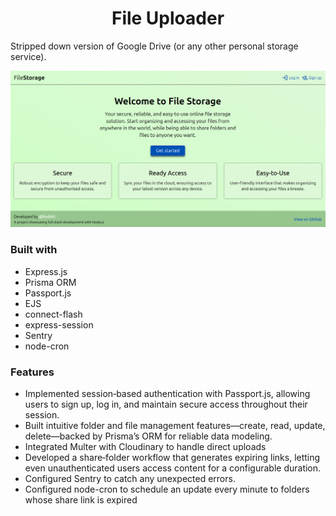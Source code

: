 <h1 align="center">File Uploader</h1>

<p>Stripped down version of Google Drive (or any other personal storage service).</p>

![Preview image](public/images/preview.png)

<h3>Built with</h3>

- Express.js
- Prisma ORM
- Passport.js
- EJS
- connect-flash
- express-session
- Sentry
- node-cron

<h3>Features</h3>

- Implemented session‑based authentication with Passport.js, allowing users to sign up, log in, and maintain secure access throughout their
  session.
- Built intuitive folder and file management features—create, read, update, delete—backed by Prisma’s ORM for reliable data modeling.
- Integrated Multer with Cloudinary to handle direct uploads
- Developed a share‑folder workflow that generates expiring links, letting even unauthenticated users access content for a configurable duration.
- Configured Sentry to catch any unexpected errors.
- Configured node-cron to schedule an update every minute to folders whose share link is expired
